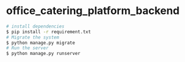 # office_catering_platform_backend
```bash
# install dependencies
$ pip install -r requirement.txt
# Migrate the system
$ python manage.py migrate
# Run the server
$ python manage.py runserver
```
